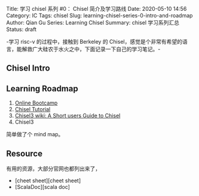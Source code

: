 Title: 学习 chisel 系列 #0： Chisel 简介及学习路线
Date: 2020-05-10 14:56
Category: IC
Tags: chisel
Slug: learning-chisel-series-0-intro-and-roadmap
Author: Qian Gu
Series: Learning Chisel
Summary: chisel 学习系列汇总
Status: draft

-学习 risc-v 的过程中，接触到 Berkeley 的 Chisel，感觉是个非常有希望的语言，能解救广大硅农于水火之中，下面记录一下自己的学习笔记。-

## Chisel Intro


[chisel-offical]: https://www.chisel-lang.org/
[chisel-github]: https://github.com/freechipsproject/chisel3


## Learning Roadmap

1. [Online Bootcamp][bootcamp]
2. [Chisel Tutorial][tutorial]
3. [Chisel3 wiki: A Short users Guide to Chisel][wiki]
4. Chisel3

[bootcamp]: https://mybinder.org/v2/gh/freechipsproject/chisel-bootcamp/master
[tutorial]: https://github.com/ucb-bar/chisel-tutorial
[wiki]: https://github.com/freechipsproject/chisel3/wiki

简单做了个 mind map。

## Resource

有用的资源，大部分官网也都列出来了，

+ [cheet sheet][cheet sheet]
+ [ScalaDoc][scala doc]

